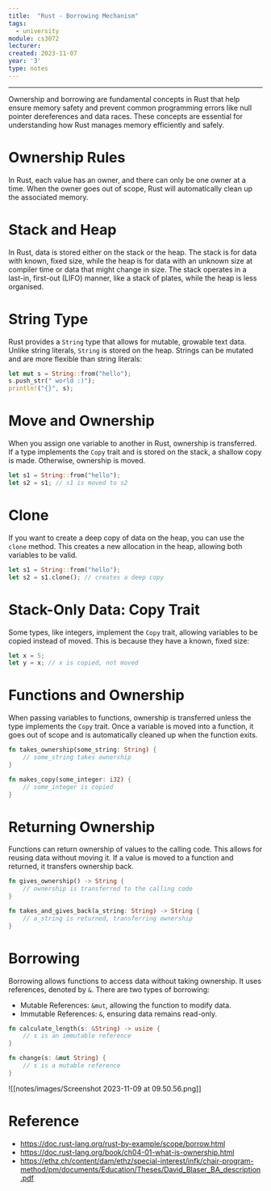 ```yaml
---
title:  "Rust - Borrowing Mechanism"
tags:
  - university
module: cs3072
lecturer:
created: 2023-11-07
year: '3'
type: notes
---
```

---
Ownership and borrowing are fundamental concepts in Rust that help ensure memory safety and prevent common programming errors like null pointer dereferences and data races. These concepts are essential for understanding how Rust manages memory efficiently and safely.

# Ownership Rules
In Rust, each value has an owner, and there can only be one owner at a time. When the owner goes out of scope, Rust will automatically clean up the associated memory.

# Stack and Heap
In Rust, data is stored either on the stack or the heap. The stack is for data with known, fixed size, while the heap is for data with an unknown size at compiler time or data that might change in size. The stack operates in a last-in, first-out (LIFO) manner, like a stack of plates, while the heap is less organised.

# String Type
Rust provides a `String` type that allows for mutable, growable text data. Unlike string literals, `String` is stored on the heap. Strings can be mutated and are more flexible than string literals:

```rust
let mut s = String::from("hello");
s.push_str(" world :)");
println!("{}", s);
```

# Move and Ownership
When you assign one variable to another in Rust, ownership is transferred. If a type implements the `Copy` trait and is stored on the stack, a shallow copy is made. Otherwise, ownership is moved.

```rust
let s1 = String::from("hello");
let s2 = s1; // s1 is moved to s2
```

# Clone
If you want to create a deep copy of data on the heap, you can use the `clone` method. This creates a new allocation in the heap, allowing both variables to be valid.

```rust
let s1 = String::from("hello");
let s2 = s1.clone(); // creates a deep copy
```

# Stack-Only Data: Copy Trait
Some types, like integers, implement the `Copy` trait, allowing variables to be copied instead of moved. This is because they have a known, fixed size:

```rust
let x = 5;
let y = x; // x is copied, not moved
```

# Functions and Ownership
When passing variables to functions, ownership is transferred unless the type implements the `Copy` trait. Once a variable is moved into a function, it goes out of scope and is automatically cleaned up when the function exits.

```rust
fn takes_ownership(some_string: String) {
    // some_string takes ownership
}

fn makes_copy(some_integer: i32) {
    // some_integer is copied
}
```

# Returning Ownership
Functions can return ownership of values to the calling code. This allows for reusing data without moving it. If a value is moved to a function and returned, it transfers ownership back.

```rust
fn gives_ownership() -> String {
    // ownership is transferred to the calling code
}

fn takes_and_gives_back(a_string: String) -> String {
    // a_string is returned, transferring ownership
}
```

# Borrowing
Borrowing allows functions to access data without taking ownership. It uses references, denoted by `&`. There are two types of borrowing:
- Mutable References: `&mut`, allowing the function to modify data.
- Immutable References: `&`, ensuring data remains read-only.

```rust
fn calculate_length(s: &String) -> usize {
    // s is an immutable reference
}

fn change(s: &mut String) {
    // s is a mutable reference
}
```

![[notes/images/Screenshot 2023-11-09 at 09.50.56.png]]
# Reference
- https://doc.rust-lang.org/rust-by-example/scope/borrow.html
- https://doc.rust-lang.org/book/ch04-01-what-is-ownership.html
- https://ethz.ch/content/dam/ethz/special-interest/infk/chair-program-method/pm/documents/Education/Theses/David_Blaser_BA_description.pdf